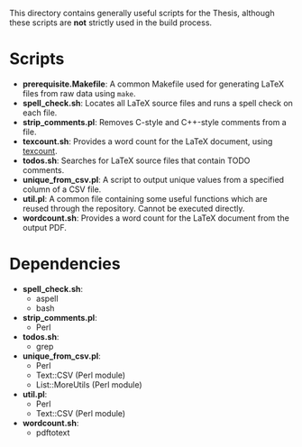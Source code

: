 This directory contains generally useful scripts for the Thesis, although these
scripts are **not** strictly used in the build process.

# Scripts
- **prerequisite.Makefile**: A common Makefile used for generating LaTeX files
    from raw data using `make`.
- **spell_check.sh**: Locates all LaTeX source files and runs a spell check on
    each file.
- **strip_comments.pl**: Removes C-style and C++-style comments from a file.
- **texcount.sh**: Provides a word count for the LaTeX document, using
    [texcount](https://github.com/joshuaspence/Thesis/tree/master/lib/texcount).
- **todos.sh**: Searches for LaTeX source files that contain TODO comments.
- **unique_from_csv.pl**: A script to output unique values from a specified
    column of a CSV file.
- **util.pl**: A common file containing some useful functions which are reused
    through the repository. Cannot be executed directly.
- **wordcount.sh**: Provides a word count for the LaTeX document from the output
    PDF.

# Dependencies
- **spell_check.sh**:
    + aspell
    + bash
- **strip_comments.pl**:
    + Perl
- **todos.sh**:
    + grep
- **unique_from_csv.pl**:
    + Perl
    + Text::CSV (Perl module)
    + List::MoreUtils (Perl module)
- **util.pl**:
    + Perl
    + Text::CSV (Perl module)
- **wordcount.sh**:
    + pdftotext